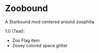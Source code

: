 # Zoobound

A Starbound mod centered around zoophilia

1.0 (Teal):
- Zoo Flag item
- Zooey colored space glitter